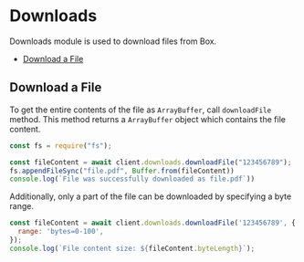 # Downloads

Downloads module is used to download files from Box.

<!-- START doctoc generated TOC please keep comment here to allow auto update -->
<!-- DON'T EDIT THIS SECTION, INSTEAD RE-RUN doctoc TO UPDATE -->

- [Download a File](#download-a-file)

<!-- END doctoc generated TOC please keep comment here to allow auto update -->

## Download a File

To get the entire contents of the file as `ArrayBuffer`, call `downloadFile` method.
This method returns a `ArrayBuffer` object which contains the file content.

<!-- sample get_files_id_content -->

```js
const fs = require("fs");

const fileContent = await client.downloads.downloadFile("123456789");
fs.appendFileSync("file.pdf", Buffer.from(fileContent))
console.log(`File was successfully downloaded as file.pdf`))
```

Additionally, only a part of the file can be downloaded by specifying a byte range.

```js
const fileContent = await client.downloads.downloadFile('123456789', {
  range: 'bytes=0-100',
});
console.log(`File content size: ${fileContent.byteLength}`);
```
